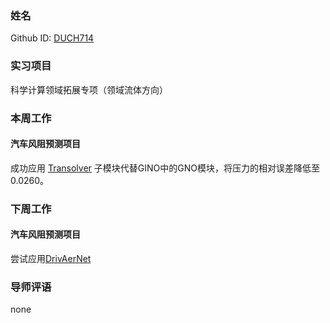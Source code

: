 ### 姓名
Github ID: [DUCH714](https://github.com/DUCH714)
### 实习项目
科学计算领域拓展专项（领域流体方向）
### 本周工作
#### 汽车风阻预测项目

成功应用 [Transolver](https://arxiv.org/abs/2402.02366) 子模块代替GINO中的GNO模块，将压力的相对误差降低至 0.0260。

### 下周工作
#### 汽车风阻预测项目
尝试应用[DrivAerNet](https://github.com/Mohamedelrefaie/DrivAerNet)

### 导师评语

none
